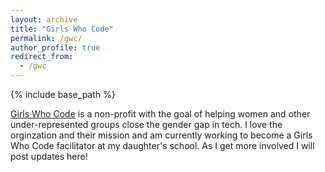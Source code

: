 ```yaml
---
layout: archive
title: "Girls Who Code"
permalink: /gwc/
author_profile: true
redirect_from:
  - /gwc
---
```


{% include base_path %}

[Girls Who Code](https://girlswhocode.com/) is a non-profit with the goal of helping women and other under-represented groups close the gender gap in tech. I love the orginzation and their mission and am currently working to become a Girls Who Code facilitator at my daughter's school. As I get more involved I will post updates here!

